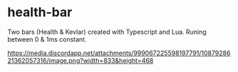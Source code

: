 # health-bar
Two bars (Health &amp; Kevlar) created with Typescript and Lua.
Runing between 0 & 1ms constant.

https://media.discordapp.net/attachments/999067225598197791/1087928621362057316/image.png?width=833&height=468
